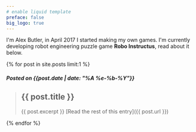 ```yaml
---
# enable liquid template
preface: false
big_logo: true
---
```

I'm Alex Butler, in April 2017 I started making my own games. I'm currently developing robot engineering puzzle game **Robo Instructus**, read about it below.

{% for post in site.posts limit:1 %}
##### Posted on {{post.date | date: "%A %e-%b-%Y"}}

> ## {{ post.title }}
> {{ post.excerpt }}
[Read the rest of this entry]({{ post.url }})

{% endfor %}
